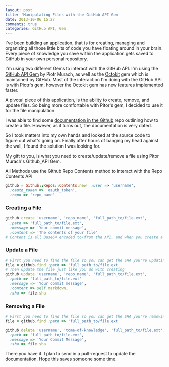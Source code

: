 ```yaml
---
layout: post
title: 'Manipulating Files with the GitHub API Gem'
date: 2013-10-06 15:27
comments: true
categories: GitHub API, Gem
---
```


I've been building an application, that is for creating, managing and organizing all those little bits of code you have floating around in your brain. Every piece of knowledge you save within the application gets saved to GitHub in your own personal repository.
<!-- more -->

I'm using two different Gems to interact with the GitHub API. I'm using the [GitHub API Gem](https://github.com/peter-murach/github) by Piotr Murach, as well as the [Octokit](https://github.com/octokit/octokit.rb) gem which is maintained by GitHub. Most of the interaction I'm doing with the GitHub API is with Piotr's gem, however the Octokit gem has new features implemented faster. 

A pivotal piece of this application, is the ability to create, remove, and update files. So being more comfortable with Pitor's gem, I decided to use it for the file manipulation. 

I was able to find some [documentation in the Github](https://github.com/peter-murach/github/wiki#githubapi-committing-file) repo outlining how to create a file. However, as it turns out, the documentation is very dated.

So I took matters into my own hands and looked at the source code to figure out what's going on. Finally after hours of banging my head against the wall, I found the solution I was looking for. 

My gift to you, is what you need to create/update/remove a file using Pitor Murach's Github_API Gem.


All Methods use the Github Repo Contents method to interact with the Repo Contents API
```ruby
github = Github::Repos::Contents.new  :user => 'username',
  :oauth_token => 'oauth_token',
  :repo => 'repo_name'
```
### Creating a File
```ruby
github.create 'username', 'repo_name', 'full_path_to/file.ext',
  :path => 'full_path_to/file.ext',
  :message => 'Your commit message',
  :content => 'The contents of your file'
# Content is all Base64 encoded to/from the API, and when you create a file it encodes it automatically for you
```
### Update a File
```ruby
# First you need to find the file so you can get the SHA you're updating off of
file = github.find :path => 'full_path_to/file.ext'
# Then update the file just like you do with creating
github.update 'username', 'repo_name', 'full_path_to/file.ext',
  :path => 'full_path_to/file.ext'
  :message => 'Your commit message',
  :content => self.markdown,
  :sha => file.sha
```
### Removing a File
```ruby
# First you need to find the file so you can get the SHA you're removing
file = github.find :path => 'full_path_to/file.ext'

github.delete 'username', 'tome-of-knowledge', 'full_path_to/file.ext',
  :path => 'full_path_to/file.ext',
  :message => 'Your Commit Message',
  :sha => file.sha
```

There you have it. I plan to send in a pull-request to update the documentation. Hope this saves someone some time. 